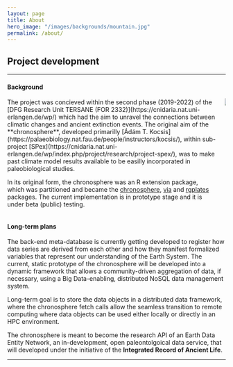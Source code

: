 ```yaml
---
layout: page
title: About
hero_image: "/images/backgrounds/mountain.jpg"
permalink: /about/
---
```




## Project development

* * *

#### Background 
<div class="columns">

<div class="column is-10" markdown="1">
The project was concieved within the second phase (2019-2022) of the [DFG Research Unit TERSANE (FOR 2332)](https://cnidaria.nat.uni-erlangen.de/wp/) which had the aim to unravel the connections between climatic changes and ancient extinction events. The original aim of the **chronosphere**, developed primarilly [Ádám T. Kocsis](https://palaeobiology.nat.fau.de/people/instructors/kocsis/), within sub-project [SPex](https://cnidaria.nat.uni-erlangen.de/wp/index.php/project/research/project-spex/), was to make past climate model results available to be easilly incorporated in paleobiological studies. 

In its original form, the chronosphere was an R extension package, which was partitioned and became the [chronosphere](https://chronosphere.info/r_client/), [via](https://adamkocsis.github.io/via/) and [rgplates](https://gplates.github.io/rgplates/) packages. The current implementation is in prototype stage and it is under beta (public) testing.
</div>
<div class="column is-2">
<a href="https://cnidaria.nat.uni-erlangen.de/wp/"><img src="{{site.url}}{{site.baseurl}}/images/logos/tersane-proj.png"></a>
</div>
</div>



#### Long-term plans

The back-end meta-database is currently getting developed to register how data series are derived from each other and how they manifest formalized variables that represent our understanding of the Earth System. The current, static prototype of the chronosphere will be developed into a dynamic framework that allows a community-driven aggregation of data, if necessary, using a Big Data-enabling, distributed NoSQL data management system. 

Long-term goal is to store the data objects in a distributed data framework, where the chronosphere fetch calls allow the seamless transition to remote computing where data objects can be used either locally or directly in an HPC environment.

The chronosphere is meant to become the research API of an Earth Data Entity Network, an in-development, open paleontolgoical data service, that will developed under the initiative of the **Integrated Record of Ancient Life**. 


* * *

